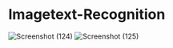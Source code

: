 # Imagetext-Recognition


![Screenshot (124)](https://user-images.githubusercontent.com/38450418/111022162-24a6bd00-83f7-11eb-9e85-545a9c70855d.png)
![Screenshot (125)](https://user-images.githubusercontent.com/38450418/111022164-25d7ea00-83f7-11eb-8206-d943d3493772.png)



